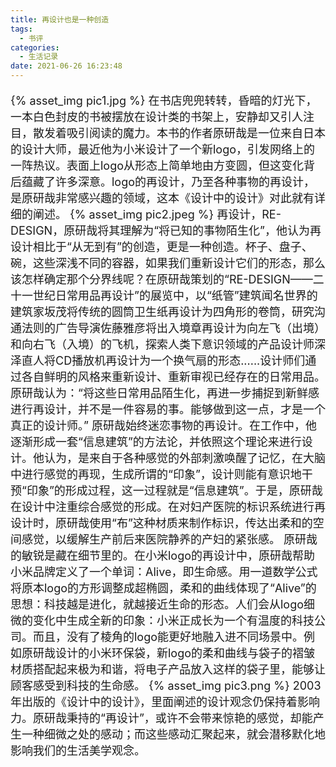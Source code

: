 ```yaml
---
title: 再设计也是一种创造
tags:
  - 书评
categories:
  - 生活记录
date: 2021-06-26 16:23:48
---
```



<font size=4>

{% asset_img pic1.jpg %}
在书店兜兜转转，昏暗的灯光下，一本白色封皮的书被摆放在设计类的书架上，安静却又引人注目，散发着吸引阅读的魔力。本书的作者原研哉是一位来自日本的设计大师，最近他为小米设计了一个新logo，引发网络上的一阵热议。表面上logo从形态上简单地由方变圆，但这变化背后蕴藏了许多深意。logo的再设计，乃至各种事物的再设计，是原研哉非常感兴趣的领域，这本《设计中的设计》对此就有详细的阐述。
{% asset_img pic2.jpeg %}
再设计，RE-DESIGN，原研哉将其理解为“将已知的事物陌生化”，他认为再设计相比于“从无到有”的创造，更是一种创造。杯子、盘子、碗，这些深浅不同的容器，如果我们重新设计它们的形态，那么该怎样确定那个分界线呢？在原研哉策划的“RE-DESIGN——二十一世纪日常用品再设计”的展览中，以“纸管”建筑闻名世界的建筑家坂茂将传统的圆筒卫生纸再设计为四角形的卷筒，研究沟通法则的广告导演佐藤雅彦将出入境章再设计为向左飞（出境）和向右飞（入境）的飞机，探索人类下意识领域的产品设计师深泽直人将CD播放机再设计为一个换气扇的形态......设计师们通过各自鲜明的风格来重新设计、重新审视已经存在的日常用品。原研哉认为：“将这些日常用品陌生化，再进一步捕捉到新鲜感进行再设计，并不是一件容易的事。能够做到这一点，才是一个真正的设计师。”
原研哉始终迷恋事物的再设计。在工作中，他逐渐形成一套“信息建筑”的方法论，并依照这个理论来进行设计。他认为，是来自于各种感觉的外部刺激唤醒了记忆，在大脑中进行感觉的再现，生成所谓的“印象”，设计则能有意识地干预“印象”的形成过程，这一过程就是“信息建筑”。于是，原研哉在设计中注重综合感觉的形成。在对妇产医院的标识系统进行再设计时，原研哉使用“布”这种材质来制作标识，传达出柔和的空间感觉，以缓解生产前后来医院静养的产妇的紧张感。
原研哉的敏锐是藏在细节里的。在小米logo的再设计中，原研哉帮助小米品牌定义了一个单词：Alive，即生命感。用一道数学公式将原本logo的方形调整成超椭圆，柔和的曲线体现了“Alive”的思想：科技越是进化，就越接近生命的形态。人们会从logo细微的变化中生成全新的印象：小米正成长为一个有温度的科技公司。而且，没有了棱角的logo能更好地融入进不同场景中。例如原研哉设计的小米环保袋，新logo的柔和曲线与袋子的褶皱材质搭配起来极为和谐，将电子产品放入这样的袋子里，能够让顾客感受到科技的生命感。
{% asset_img pic3.png %}
2003年出版的《设计中的设计》，里面阐述的设计观念仍保持着影响力。原研哉秉持的“再设计”，或许不会带来惊艳的感觉，却能产生一种细微之处的感动；而这些感动汇聚起来，就会潜移默化地影响我们的生活美学观念。

</font>